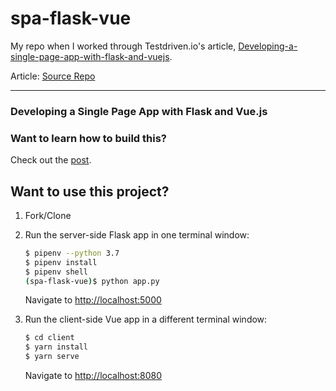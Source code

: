 # spa-flask-vue

My repo when I worked through Testdriven.io's article, [Developing-a-single-page-app-with-flask-and-vuejs](https://testdriven.io/blog/developing-a-single-page-app-with-flask-and-vuejs/?utm_source=realpython).

Article: [Source Repo](https://github.com/testdrivenio/flask-vue-crud)

-----

### Developing a Single Page App with Flask and Vue.js

### Want to learn how to build this?

Check out the [post](https://testdriven.io/developing-a-single-page-app-with-flask-and-vuejs).

## Want to use this project?

1. Fork/Clone

1. Run the server-side Flask app in one terminal window:

    ```sh
    $ pipenv --python 3.7
    $ pipenv install
    $ pipenv shell
    (spa-flask-vue)$ python app.py
    ```

    Navigate to [http://localhost:5000](http://localhost:5000)

1. Run the client-side Vue app in a different terminal window:

    ```sh
    $ cd client
    $ yarn install
    $ yarn serve
    ```

    Navigate to [http://localhost:8080](http://localhost:8080)
